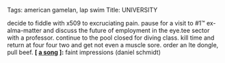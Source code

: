 Tags: american gamelan, lap swim
Title: UNIVERSITY
  
decide to fiddle with x509 to excruciating pain. pause for a visit to #1™ ex-alma-matter and discuss the future of employment in the eye.tee sector with a professor. continue to the pool closed for diving class. kill time and return at four four two and get not even a muscle sore. order an lte dongle, pull beef.
**[ [a song](https://www.youtube.com/watch?v=iYuQmgdvkHc) ]:** faint impressions (daniel schmidt)